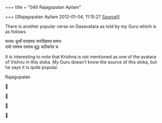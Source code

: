 +++
title = "046 Rajagopalan Ayilam"

+++
[[Rajagopalan Ayilam	2012-01-04, 11:15:27 [Source](https://groups.google.com/g/samskrita/c/LK1DSKjM9Zs)]]



There is another popular verse on Dasavatara as told by my Guru which is as follows  
  
मत्स्यः कूर्मो वराहश्च नारसिंहश्च वामनः  
रामो रामश्च रामश्च बुद्धः कल्किरेव च  
  
It is interesting to note that Krishna is not mentioned as one of the avatara of Vishnu in this sloka. My Guru doesn't know the source of this sloka, but he says it is quite popular.  
  
  
Rajagopalan  
  









